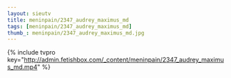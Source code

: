 ```yaml
--- 
layout: sieutv
title: meninpain/2347_audrey_maximus_md
tags: [meninpain/2347_audrey_maximus_md]
thumb_: meninpain/2347_audrey_maximus_md.jpg
---
```

{% include tvpro key="http://admin.fetishbox.com/_content/meninpain/2347_audrey_maximus_md.mp4" %} 
